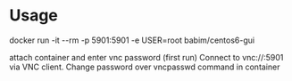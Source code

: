 # Usage

docker run -it --rm -p 5901:5901 -e USER=root babim/centos6-gui

attach container and enter vnc password (first run)
Connect to vnc://<host>:5901 via VNC client.
Change password over vncpasswd command in container
